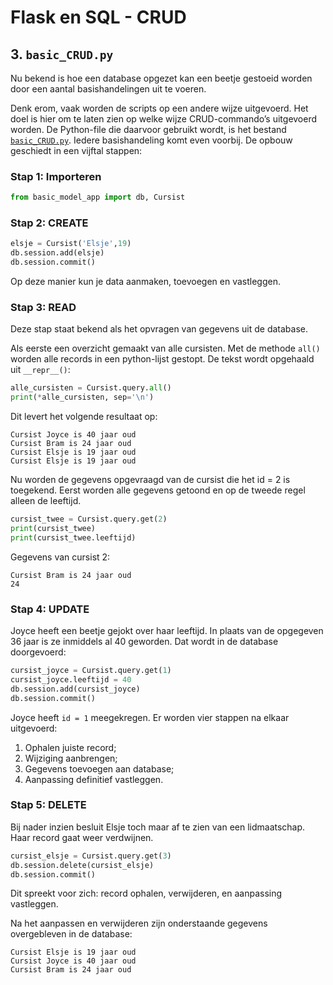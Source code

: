 # Flask en SQL - CRUD

## 3. `basic_CRUD.py`

Nu bekend is hoe een database opgezet kan een beetje gestoeid worden door een aantal basishandelingen uit te voeren.

Denk erom, vaak worden de scripts op een andere wijze uitgevoerd. Het doel is hier om te laten zien op welke wijze CRUD-commando’s uitgevoerd worden. De Python-file die daarvoor gebruikt wordt, is het bestand [`basic_CRUD.py`](../bestanden/crud/basic_CRUD.py). Iedere basishandeling komt even voorbij. De opbouw geschiedt in een vijftal stappen:

### Stap 1: Importeren
```python
from basic_model_app import db, Cursist
```

### Stap 2: CREATE
```python
elsje = Cursist('Elsje',19)
db.session.add(elsje)
db.session.commit()
```

Op deze manier kun je data aanmaken, toevoegen en vastleggen.

### Stap 3: READ
Deze stap staat bekend als het opvragen van gegevens uit de database.

Als eerste een overzicht gemaakt van alle cursisten. Met de methode `all()` worden alle records in een python-lijst gestopt. De tekst wordt opgehaald uit `__repr__()`:

```python
alle_cursisten = Cursist.query.all()
print(*alle_cursisten, sep='\n')
```

Dit levert het volgende resultaat op:

```console
Cursist Joyce is 40 jaar oud
Cursist Bram is 24 jaar oud
Cursist Elsje is 19 jaar oud
Cursist Elsje is 19 jaar oud
```

Nu worden de gegevens opgevraagd van de cursist die het id = 2 is toegekend. Eerst worden alle gegevens getoond en op de tweede regel alleen de leeftijd.

```python hl_lines="1"
cursist_twee = Cursist.query.get(2)
print(cursist_twee)
print(cursist_twee.leeftijd)
```

Gegevens van cursist 2:

```console
Cursist Bram is 24 jaar oud
24
```

### Stap 4: UPDATE

Joyce heeft een beetje gejokt over haar leeftijd. In plaats van de opgegeven 36 jaar is ze inmiddels al 40 geworden. Dat wordt in de database doorgevoerd:

```python hl_lines="2"
cursist_joyce = Cursist.query.get(1)
cursist_joyce.leeftijd = 40
db.session.add(cursist_joyce)
db.session.commit()
```

Joyce heeft `id = 1` meegekregen. Er worden vier stappen na elkaar uitgevoerd:

1. Ophalen juiste record;
2. Wijziging aanbrengen;
3. Gegevens toevoegen aan database;
4. Aanpassing definitief vastleggen.

### Stap 5: DELETE

Bij nader inzien besluit Elsje toch maar af te zien van een lidmaatschap. Haar record gaat weer verdwijnen.

```python hl_lines="2"
cursist_elsje = Cursist.query.get(3)
db.session.delete(cursist_elsje)
db.session.commit()
```

Dit spreekt voor zich: record ophalen, verwijderen, en aanpassing vastleggen.

Na het aanpassen en verwijderen zijn onderstaande gegevens overgebleven in de database:

```console
Cursist Elsje is 19 jaar oud
Cursist Joyce is 40 jaar oud
Cursist Bram is 24 jaar oud
```
